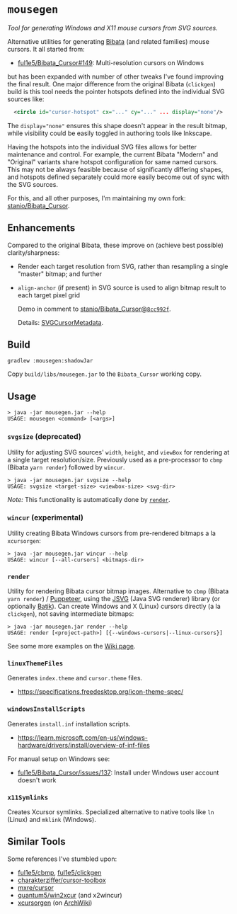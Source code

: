 # `mousegen`

_Tool for generating Windows and X11 mouse cursors from SVG sources._

Alternative utilities for generating
[Bibata](https://github.com/ful1e5/Bibata_Cursor) (and related families) mouse
cursors.  It all started from:

-   [ful1e5/Bibata_Cursor#149](https://github.com/ful1e5/Bibata_Cursor/issues/149):
    Multi-resolution cursors on Windows

but has been expanded with number of other tweaks I've found improving the
final result.  One major difference from the original Bibata (`clickgen`) build
is this tool needs the pointer hotspots defined into the individual SVG sources
like:

```xml
  <circle id="cursor-hotspot" cx="..." cy="..." ... display="none"/>
```

The `display="none"` ensures this shape doesn't appear in the result bitmap,
while visibility could be easily toggled in authoring tools like Inkscape.

Having the hotspots into the individual SVG files allows for better maintenance
and control.  For example, the current Bibata "Modern" and "Original" variants
share hotspot configuration for same named cursors.  This may not be always
feasible because of significantly differing shapes, and hotspots defined
separately could more easily become out of sync with the SVG sources.

For this, and all other purposes, I'm maintaining my own fork:
[stanio/Bibata_Cursor](https://github.com/stanio/Bibata_Cursor).

## Enhancements

Compared to the original Bibata, these improve on (achieve best possible)
clarity/sharpness:

-   Render each target resolution from SVG, rather than resampling a single
    "master" bitmap; and further
-   `align-anchor` (if present) in SVG source is used to align bitmap result to
    each target pixel grid

    Demo in comment to [stanio/Bibata_Cursor@`8cc992f`](https://github.com/stanio/Bibata_Cursor/commit/8cc992faefc8d9327957d0d7a58b0ac1687bcc5f#commitcomment-131173743).

    Details: [SVGCursorMetadata](src/main/java/io/github/stanio/mousegen/svg/SVGCursorMetadata.java).

## Build

    gradlew :mousegen:shadowJar

Copy `build/libs/mousegen.jar` to the `Bibata_Cursor` working copy.

## Usage

    > java -jar mousegen.jar --help
    USAGE: mousegen <command> [<args>]

### `svgsize` (deprecated)

Utility for adjusting SVG sources' `width`, `height`, and `viewBox` for
rendering at a single target resolution/size.  Previously used as a
pre-processor to `cbmp` (Bibata `yarn render`) followed by `wincur`.

    > java -jar mousegen.jar svgsize --help
    USAGE: svgsize <target-size> <viewbox-size> <svg-dir>

_Note:_ This functionality is automatically done by [`render`](#render).

### `wincur` (experimental)

Utility creating Bibata Windows cursors from pre-rendered bitmaps a la
`xcursorgen`:

    > java -jar mousegen.jar wincur --help
    USAGE: wincur [--all-cursors] <bitmaps-dir>

### `render`

Utility for rendering Bibata cursor bitmap images.  Alternative to `cbmp`
(Bibata `yarn render`) / [Puppeteer](https://pptr.dev/), using the
[JSVG](https://github.com/weisJ/jsvg) (Java SVG renderer) library (or
optionally [Batik](https://xmlgraphics.apache.org/batik/)).  Can create
Windows and X (Linux) cursors directly (a la `clickgen`), not saving
intermediate bitmaps:

    > java -jar mousegen.jar render --help
    USAGE: render [<project-path>] [{--windows-cursors|--linux-cursors}]

See some more examples on the
[Wiki page](https://github.com/stanio/stanio-misc/wiki/mousegen).

### `linuxThemeFiles`

Generates `index.theme` and `cursor.theme` files.

-   https://specifications.freedesktop.org/icon-theme-spec/

### `windowsInstallScripts`

Generates `install.inf` installation scripts.

-   https://learn.microsoft.com/en-us/windows-hardware/drivers/install/overview-of-inf-files

For manual setup on Windows see:

-   [ful1e5/Bibata_Cursor/issues/137](https://github.com/ful1e5/Bibata_Cursor/issues/137#issuecomment-1731713946):
    Install under Windows user account doesn't work

### `x11Symlinks`

Creates Xcursor symlinks.  Specialized alternative to native tools like
`ln` (Linux) and `mklink` (Windows).

## Similar Tools

Some references I've stumbled upon:

-   [ful1e5/cbmp](https://github.com/ful1e5/cbmp),
    [ful1e5/clickgen](https://github.com/ful1e5/clickgen)
-   [charakterziffer/cursor-toolbox](https://github.com/charakterziffer/cursor-toolbox)
-   [mxre/cursor](https://github.com/mxre/cursor)
-   [quantum5/win2xcur](https://github.com/quantum5/win2xcur) (and x2wincur)
-   [xcursorgen](https://gitlab.freedesktop.org/xorg/app/xcursorgen)
    (on [ArchWiki](https://wiki.archlinux.org/title/Xcursorgen))
